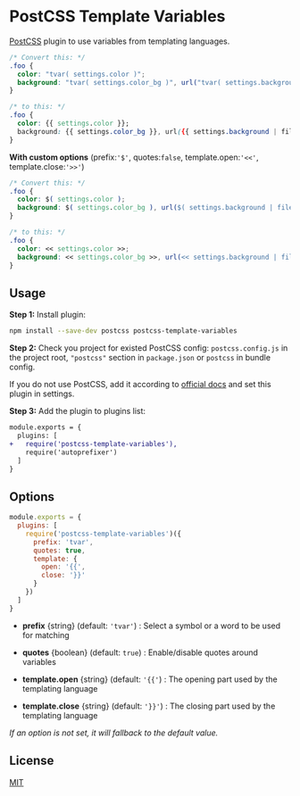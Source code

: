 # PostCSS Template Variables

[PostCSS] plugin to use variables from templating languages.

[PostCSS]: https://github.com/postcss/postcss

```css
/* Convert this: */
.foo {
  color: "tvar( settings.color )";
  background: "tvar( settings.color_bg )", url("tvar( settings.background | file_img_url: '100x' )");
}

/* to this: */
.foo {
  color: {{ settings.color }};
  background: {{ settings.color_bg }}, url({{ settings.background | file_img_url: '100x' }});
}
```

**With custom options** (prefix:`'$'`, quotes:`false`, template.open:`'<<'`, template.close:`'>>'`)
```css
/* Convert this: */
.foo {
  color: $( settings.color );
  background: $( settings.color_bg ), url($( settings.background | file_img_url: '100x' ));
}

/* to this: */
.foo {
  color: << settings.color >>;
  background: << settings.color_bg >>, url(<< settings.background | file_img_url: '100x' >>);
}
```

## Usage

**Step 1:** Install plugin:

```sh
npm install --save-dev postcss postcss-template-variables
```

**Step 2:** Check you project for existed PostCSS config: `postcss.config.js`
in the project root, `"postcss"` section in `package.json`
or `postcss` in bundle config.

If you do not use PostCSS, add it according to [official docs]
and set this plugin in settings.

**Step 3:** Add the plugin to plugins list:

```diff
module.exports = {
  plugins: [
+   require('postcss-template-variables'),
    require('autoprefixer')
  ]
}
```

[official docs]: https://github.com/postcss/postcss#usage

## Options

```js
module.exports = {
  plugins: [
    require('postcss-template-variables')({
      prefix: 'tvar',
      quotes: true,
      template: {
        open: '{{',
        close: '}}'
      }
    })
  ]
}
```

- **prefix** {string} (default: `'tvar'`) : Select a symbol or a word to be used for matching

- **quotes** {boolean} (default: `true`) : Enable/disable quotes around variables

- **template.open** {string} (default: `'{{'`) : The opening part used by the templating language

- **template.close** {string} (default: `'}}'`) : The closing part used by the templating language

*If an option is not set, it will fallback to the default value.*

## License

[MIT](./LICENSE)